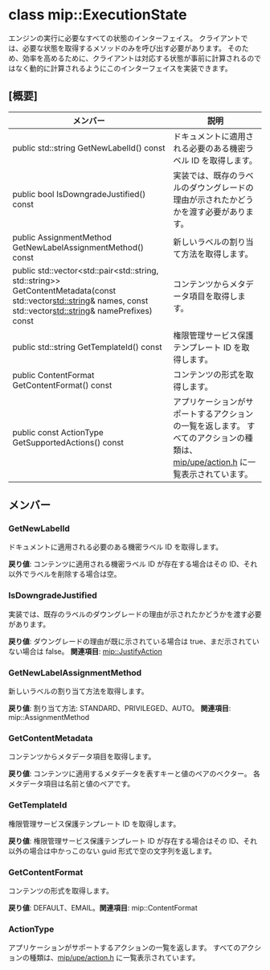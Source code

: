 # <a name="class-mipexecutionstate"></a>class mip::ExecutionState 
エンジンの実行に必要なすべての状態のインターフェイス。
クライアントでは、必要な状態を取得するメソッドのみを呼び出す必要があります。 そのため、効率を高めるために、クライアントは対応する状態が事前に計算されるのではなく動的に計算されるようにこのインターフェイスを実装できます。
  
## <a name="summary"></a>[概要]
 メンバー                        | 説明                                
--------------------------------|---------------------------------------------
 public std::string GetNewLabelId() const  |  ドキュメントに適用される必要のある機密ラベル ID を取得します。
 public bool IsDowngradeJustified() const  |  実装では、既存のラベルのダウングレードの理由が示されたかどうかを渡す必要があります。
 public AssignmentMethod GetNewLabelAssignmentMethod() const  |  新しいラベルの割り当て方法を取得します。
public std::vector<std::pair<std::string, std::string>> GetContentMetadata(const std::vector<std::string>& names, const std::vector<std::string>& namePrefixes) const  |  コンテンツからメタデータ項目を取得します。
 public std::string GetTemplateId() const  |  権限管理サービス保護テンプレート ID を取得します。
 public ContentFormat GetContentFormat() const  |  コンテンツの形式を取得します。
 public const ActionType GetSupportedActions() const  |  アプリケーションがサポートするアクションの一覧を返します。 すべてのアクションの種類は、[mip/upe/action.h](#action) に一覧表示されています。
  
## <a name="members"></a>メンバー
  
### <a name="getnewlabelid"></a>GetNewLabelId
ドキュメントに適用される必要のある機密ラベル ID を取得します。

  
**戻り値**: コンテンツに適用される機密ラベル ID が存在する場合はその ID、それ以外でラベルを削除する場合は空。
  
### <a name="isdowngradejustified"></a>IsDowngradeJustified
実装では、既存のラベルのダウングレードの理由が示されたかどうかを渡す必要があります。

  
**戻り値**: ダウングレードの理由が既に示されている場合は true、まだ示されていない場合は false。 
**関連項目**: [mip::JustifyAction](class_mip_justifyaction.md)
  
### <a name="getnewlabelassignmentmethod"></a>GetNewLabelAssignmentMethod
新しいラベルの割り当て方法を取得します。

  
**戻り値**: 割り当て方法: STANDARD、PRIVILEGED、AUTO。 
**関連項目**: mip::AssignmentMethod
  
### <a name="getcontentmetadata"></a>GetContentMetadata
コンテンツからメタデータ項目を取得します。

  
**戻り値**: コンテンツに適用するメタデータを表すキーと値のペアのベクター。 各メタデータ項目は名前と値のペアです。
  
### <a name="gettemplateid"></a>GetTemplateId
権限管理サービス保護テンプレート ID を取得します。

  
**戻り値**: 権限管理サービス保護テンプレート ID が存在する場合はその ID、それ以外の場合は中かっこのない guid 形式で空の文字列を返します。
  
### <a name="getcontentformat"></a>GetContentFormat
コンテンツの形式を取得します。

  
**戻り値**: DEFAULT、EMAIL。**関連項目**: mip::ContentFormat
  
### <a name="actiontype"></a>ActionType
アプリケーションがサポートするアクションの一覧を返します。 すべてのアクションの種類は、[mip/upe/action.h](#action) に一覧表示されています。